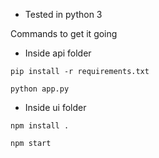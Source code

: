 * Tested in python 3

Commands to get it going

* Inside api folder

```pip install -r requirements.txt```

```python app.py```

* Inside ui folder

```npm install .```

```npm start```

